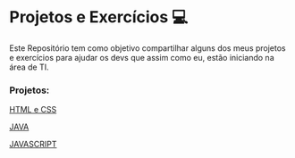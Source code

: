 # Projetos e Exercícios   :computer:
Este Repositório tem como objetivo compartilhar alguns dos meus projetos e exercícios para ajudar os devs que assim como eu, estão iniciando na área de TI.

### Projetos:

[HTML e CSS](https://github.com/esdrasgomes/projetos-e-estudos/tree/main/css)

[JAVA](https://github.com/esdrasgomes/projetos-e-estudos/tree/main/java)

[JAVASCRIPT](https://github.com/esdrasgomes/projetos-e-estudos/tree/main/javascript)
